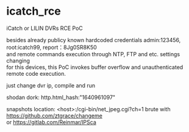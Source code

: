 # icatch_rce
iCatch or LILIN DVRs RCE PoC


besides already publicy known hardcoded credentials admin:123456, root:icatch99, report：8Jg0SR8K50 \
and remote commands execution through NTP, FTP and etc. settings changing \
for this devices, this PoC invokes buffer overflow and unauthenticated remote code execution.

just change dvr ip, compile and run

shodan dork: http.html_hash:"1640961097"

snapshots location: \<host\>:<port>/cgi-bin/net_jpeg.cgi?ch=1
brute with https://github.com/ztgrace/changeme \
or https://gitlab.com/Reinmar/IPSca
